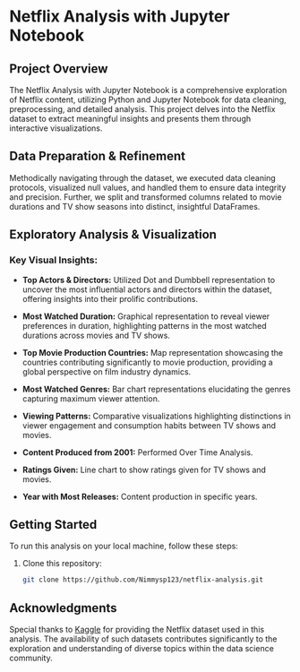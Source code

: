 # Netflix Analysis with Jupyter Notebook


## Project Overview

The Netflix Analysis with Jupyter Notebook is a comprehensive exploration of Netflix content, utilizing Python and Jupyter Notebook for data cleaning, preprocessing, and detailed analysis. This project delves into the Netflix dataset to extract meaningful insights and presents them through interactive visualizations.

## Data Preparation & Refinement

Methodically navigating through the dataset, we executed data cleaning protocols, visualized null values, and handled them to ensure data integrity and precision. Further, we split and transformed columns related to movie durations and TV show seasons into distinct, insightful DataFrames.

## Exploratory Analysis & Visualization

### Key Visual Insights:

- **Top Actors & Directors:** Utilized Dot and Dumbbell representation to uncover the most influential actors and directors within the dataset, offering insights into their prolific contributions.
  
- **Most Watched Duration:** Graphical representation to reveal viewer preferences in duration, highlighting patterns in the most watched durations across movies and TV shows.

- **Top Movie Production Countries:** Map representation showcasing the countries contributing significantly to movie production, providing a global perspective on film industry dynamics.

- **Most Watched Genres:** Bar chart representations elucidating the genres capturing maximum viewer attention.

- **Viewing Patterns:** Comparative visualizations highlighting distinctions in viewer engagement and consumption habits between TV shows and movies.

- **Content Produced from 2001:** Performed Over Time Analysis.

- **Ratings Given:** Line chart to show ratings given for TV shows and movies.

- **Year with Most Releases:** Content production in specific years.

## Getting Started

To run this analysis on your local machine, follow these steps:

1. Clone this repository:

   ```bash
   git clone https://github.com/Nimmysp123/netflix-analysis.git

## Acknowledgments

Special thanks to [Kaggle](https://www.kaggle.com/) for providing the Netflix dataset used in this analysis. The availability of such datasets contributes significantly to the exploration and understanding of diverse topics within the data science community.
